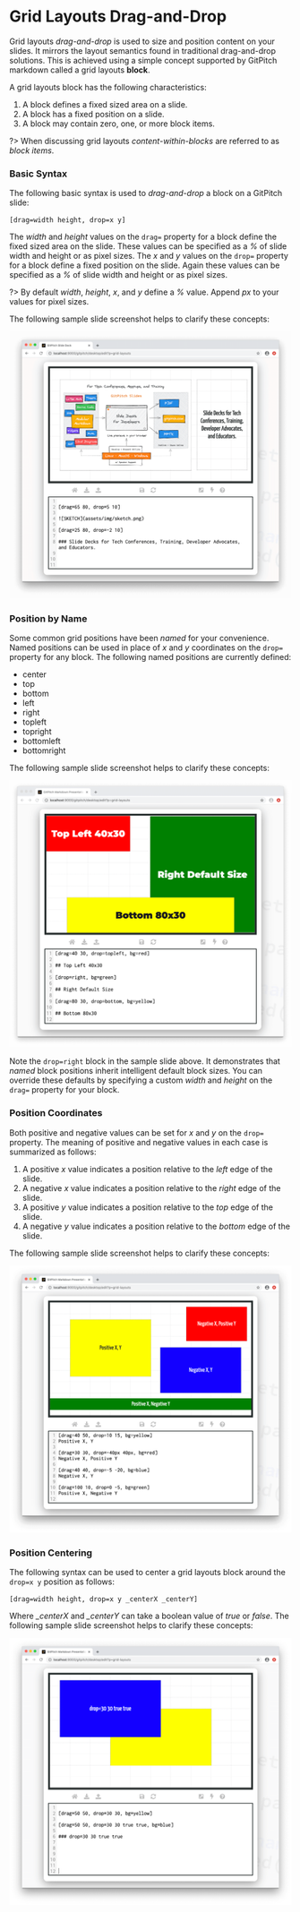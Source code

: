 # Grid Layouts Drag-and-Drop

Grid layouts *drag-and-drop* is used to size and position content on your slides. It mirrors the layout semantics found in traditional drag-and-drop solutions. This is achieved using a simple concept supported by GitPitch markdown called a grid layouts **block**.

A grid layouts block has the following characteristics:

1. A block defines a fixed sized area on a slide.
2. A block has a fixed position on a slide.
3. A block may contain zero, one, or more block items.

?> When discussing grid layouts *content-within-blocks* are referred to as *block items*.

### Basic Syntax

The following basic syntax is used to *drag-and-drop* a block on a GitPitch slide:

```
[drag=width height, drop=x y]
```

The *width* and *height* values on the `drag=` property for a block define the fixed sized area on the slide. These values can be specified as a *%* of slide width and height or as pixel sizes. The *x* and *y* values on the `drop=` property for a block define a fixed position on the slide. Again these values can be specified as a *%* of slide width and height or as pixel sizes.

?> By default *width*, *height*, *x*, and *y* define a *%* value. Append *px* to your values for pixel sizes.

The following sample slide screenshot helps to clarify these concepts:

![Sample slide demonstrating grid layouts drag-and-drop](../_images/gitpitch-grid-layouts-drag-and-drop-example.png)

### Position by Name

Some common grid positions have been *named* for your convenience. Named positions can be used in place of *x* and *y* coordinates on the `drop=` property for any block. The following named positions are currently defined:

- center
- top
- bottom
- left
- right
- topleft
- topright
- bottomleft
- bottomright

The following sample slide screenshot helps to clarify these concepts:

![Sample slide demonstrating block custom positioning by name](../_images/gitpitch-grid-layouts-positioning-names.png)

Note the `drop=right` block in the sample slide above. It demonstrates that *named* block positions inherit intelligent default block sizes. You can override these defaults by specifying a custom *width* and *height* on the `drag=` property for your block.

### Position Coordinates

Both positive and negative values can be set for *x* and *y* on the `drop=` property. The meaning of positive and negative values in each case is summarized as follows:

1. A positive *x* value indicates a position relative to the *left* edge of the slide.
1. A negative *x* value indicates a position relative to the *right* edge of the slide.
1. A positive *y* value indicates a position relative to the *top* edge of the slide.
1. A negative *y* value indicates a position relative to the *bottom* edge of the slide.

The following sample slide screenshot helps to clarify these concepts:

![Sample slide demonstrating block custom positioning](../_images/gitpitch-grid-layouts-positioning.png)

### Position Centering

The following syntax can be used to center a grid layouts block around the `drop=x y` position as follows:


```
[drag=width height, drop=x y _centerX _centerY]
```

Where *_centerX* and *_centerY* can take a boolean value of *true* or *false*. The following sample slide screenshot helps to clarify these concepts:

![Sample slide demonstrating block position centering](../_images/gitpitch-grid-layouts-centering.png)

